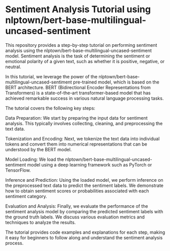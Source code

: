 # Sentiment Analysis Tutorial using nlptown/bert-base-multilingual-uncased-sentiment
This repository provides a step-by-step tutorial on performing sentiment analysis using the nlptown/bert-base-multilingual-uncased-sentiment model. Sentiment analysis is the task of determining the sentiment or emotional polarity of a given text, such as whether it is positive, negative, or neutral.

In this tutorial, we leverage the power of the nlptown/bert-base-multilingual-uncased-sentiment pre-trained model, which is based on the BERT architecture. BERT (Bidirectional Encoder Representations from Transformers) is a state-of-the-art transformer-based model that has achieved remarkable success in various natural language processing tasks.

The tutorial covers the following key steps:

Data Preparation: We start by preparing the input data for sentiment analysis. This typically involves collecting, cleaning, and preprocessing the text data.

Tokenization and Encoding: Next, we tokenize the text data into individual tokens and convert them into numerical representations that can be understood by the BERT model.

Model Loading: We load the nlptown/bert-base-multilingual-uncased-sentiment model using a deep learning framework such as PyTorch or TensorFlow.

Inference and Prediction: Using the loaded model, we perform inference on the preprocessed text data to predict the sentiment labels. We demonstrate how to obtain sentiment scores or probabilities associated with each sentiment category.

Evaluation and Analysis: Finally, we evaluate the performance of the sentiment analysis model by comparing the predicted sentiment labels with the ground truth labels. We discuss various evaluation metrics and techniques to analyze the results.

The tutorial provides code examples and explanations for each step, making it easy for beginners to follow along and understand the sentiment analysis process.
